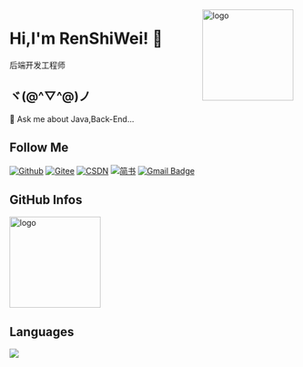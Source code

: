 <!--
**shiwei-Ren/shiwei-Ren** is a ✨ _special_ ✨ repository because its `README.md` (this file) appears on your GitHub profile.

Here are some ideas to get you started:

- 🔭 I’m currently working on ...
- 🌱 I’m currently learning ...
- 👯 I’m looking to collaborate on ...
- 🤔 I’m looking for help with ...
- 💬 Ask me about ...
- 📫 How to reach me: ...
- 😄 Pronouns: ...
- ⚡ Fun fact: ...
-->

<img src="https://github-readme-stats.vercel.app/api?username=shiwei-Ren&show_icons=true&theme=vue-dark" alt="logo" height="160" align="right" style="margin: 5px; margin-bottom: 20px;" />

# Hi,I'm RenShiWei! 👋
后端开发工程师

## ヾ(@^▽^@)ノ
💬 Ask me about Java,Back-End...

## Follow Me
[![Github](https://img.shields.io/github/followers/shiwei-Ren?label=Github&style=social)](https://github.com/shiwei-Ren)
[![Gitee](https://img.shields.io/badge/-码云-EA4335?style=flat-square&logo=Gitee&logoColor=white)](https://gitee.com/koala010)
[![CSDN](https://img.shields.io/badge/-CSDN-c14438?style=flat-square&logo=C&logoColor=white)](https://blog.csdn.net/qq_42937522?spm=1000.2115.3001.5343)
[![简书](https://img.shields.io/badge/-简书-c14438?style=flat-square&logo=简&logoColor=white)](https://www.jianshu.com/u/421632ec0dc8)
[![Gmail Badge](https://img.shields.io/badge/gmail-1487660836@qq.com-Green?style=flat-square&logo=Gmail&logoColor=white&link=mailto:1487660836@qq.com)](mailto:1487660836@qq.com)

## GitHub Infos
<img src="https://github-profile-trophy.vercel.app/?username=shiwei-Ren&theme=flat&column=7" alt="logo" height="160" align="center" style="margin: auto;" />

## Languages
<a href="https://github.com/shiwei-Ren">
  <img src="https://github-readme-stats.vercel.app/api/top-langs/?username=shiwei-Ren&theme=vue-dark" />
</a>
